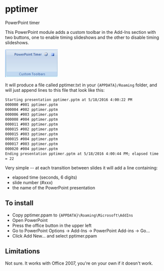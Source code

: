 # pptimer #

PowerPoint timer

This PowerPoint module adds a custom toolbar in the Add-Ins section with two buttons,
one to enable timing slideshows and the other to disable timing slideshows.

![](doc/pptimer-toolbar.png)

It will produce a file called pptimer.txt in your `{APPDATA}/Roaming` folder,
and will just append lines to this file that look like this:

```
Starting presentation pptimer.pptm at 5/18/2016 4:00:22 PM
000000 #001 pptimer.pptm
000004 #002 pptimer.pptm
000006 #003 pptimer.pptm
000008 #004 pptimer.pptm
000011 #003 pptimer.pptm
000015 #002 pptimer.pptm
000015 #003 pptimer.pptm
000015 #004 pptimer.pptm
000017 #003 pptimer.pptm
000020 #004 pptimer.pptm
Ending presentation pptimer.pptm at 5/18/2016 4:00:44 PM; elapsed time = 22
```

Very simple -- at each transition between slides it will add a line containing:

- elapsed time (seconds, 6 digits)
- slide number (#xxx)
- the name of the PowerPoint presentation

## To install ##

- Copy pptimer.ppam to `{APPDATA}\Roaming\Microsoft\AddIns`
- Open PowerPoint
- Press the office button in the upper left
- Go to PowerPoint Options -> Add-Ins -> PowerPoint Add-ins -> Go...
- Click Add New... and select pptimer.ppam

## Limitations ##

Not sure. It works with Office 2007, you're on your own if it doesn't work.